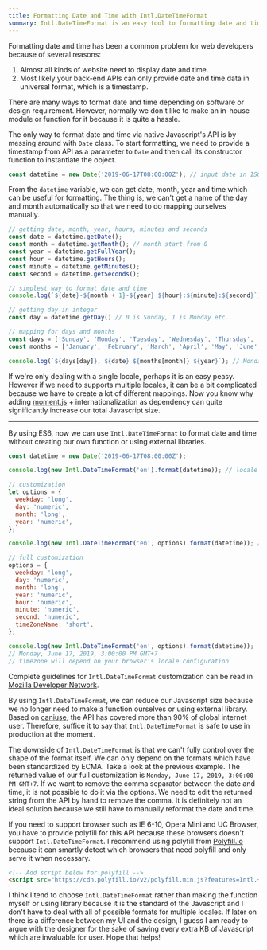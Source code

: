 ```yaml
---
title: Formatting Date and Time with Intl.DateTimeFormat
summary: Intl.DateTimeFormat is an easy tool to formatting date and time without adding extra KB to your bundle size
---
```


Formatting date and time has been a common problem for web developers because of several reasons:

1. Almost all kinds of website need to display date and time.
2. Most likely your back-end APIs can only provide date and time data in universal format, which is a timestamp.

There are many ways to format date and time depending on software or design requirement. However, normally we don't like to make an in-house module or function for it because it is quite a hassle.

The only way to format date and time via native Javascript's API is by messing around with `Date` class. To start formatting, we need to provide a timestamp from API as a parameter to `Date` and then call its constructor function to instantiate the object.

``` js
const datetime = new Date('2019-06-17T08:00:00Z'); // input date in ISO 8601 format
```

From the `datetime` variable, we can get date, month, year and time which can be useful for formatting. The thing is, we can't get a name of the day and month automatically so that we need to do mapping ourselves manually.

``` js
// getting date, month, year, hours, minutes and seconds
const date = datetime.getDate();
const month = datetime.getMonth(); // month start from 0
const year = datetime.getFullYear();
const hour = datetime.getHours();
const minute = datetime.getMinutes();
const second = datetime.getSeconds();

// simplest way to format date and time
console.log(`${date}-${month + 1}-${year} ${hour}:${minute}:${second}`);

// getting day in integer
const day = datetime.getDay() // 0 is Sunday, 1 is Monday etc..

// mapping for days and months
const days = ['Sunday', 'Monday', 'Tuesday', 'Wednesday', 'Thursday', 'Friday', 'Saturday'];
const months = ['January', 'February', 'March', 'April', 'May', 'June', 'July', 'August', 'September', 'October', 'November', 'December'];

console.log(`${days[day]}, ${date} ${months[month]} ${year}`); // Monday, 17 June 2019
```

If we're only dealing with a single locale, perhaps it is an easy peasy. However if we need to supports multiple locales, it can be a bit complicated because we have to create a lot of different mappings. Now you know why adding [moment.js](https://momentjs.com) + internationalization as dependency can quite significantly increase our total Javascript size.

---

By using ES6, now we can use `Intl.DateTimeFormat` to format date and time without creating our own function or using external libraries.

``` js
const datetime = new Date('2019-06-17T08:00:00Z');

console.log(new Intl.DateTimeFormat('en').format(datetime)); // locale en return m/d/yyyy format as default

// customization
let options = {
  weekday: 'long',
  day: 'numeric',
  month: 'long',
  year: 'numeric',
};

console.log(new Intl.DateTimeFormat('en', options).format(datetime)); // Monday, June 17, 2019

// full customization
options = {
  weekday: 'long',
  day: 'numeric',
  month: 'long',
  year: 'numeric',
  hour: 'numeric',
  minute: 'numeric',
  second: 'numeric',
  timeZoneName: 'short',
};

console.log(new Intl.DateTimeFormat('en', options).format(datetime));
// Monday, June 17, 2019, 3:00:00 PM GMT+7
// timezone will depend on your browser's locale configuration
```
Complete guidelines for `Intl.DateTimeFormat` customization can be read in [Mozilla Developer Network](https://developer.mozilla.org/en-US/docs/Web/JavaScript/Reference/Global_Objects/DateTimeFormat).

By using `Intl.DateTimeFormat`, we can reduce our Javascript size because we no longer need to make a function ourselves or using external library. Based on [caniuse](https://caniuse.com/#search=Intl), the API has covered more than 90% of global internet user. Therefore, suffice it to say that `Intl.DateTimeFormat` is safe to use in production at the moment.

The downside of `Intl.DateTimeFormat` is that we can't fully control over the shape of the format itself. We can only depend on the formats which have been standardized by ECMA. Take a look at the previous example. The returned value of our full customization is `Monday, June 17, 2019, 3:00:00 PM GMT+7`. If we want to remove the comma separator between the date and time, it is not possible to do it via the options. We need to edit the returned string from the API by hand to remove the comma. It is definitely not an ideal solution because we still have to manually reformat the date and time.

If you need to support browser such as IE 6-10, Opera Mini and UC Browser, you have to provide polyfill for this API because these browsers doesn't support `Intl.DateTimeFormat`. I recommend using polyfill from [Polyfill.io](https://polyfill.io/v3/) because it can smartly detect which browsers that need polyfill and only serve it when necessary.

``` html
<!-- Add script below for polyfill -->
<script src="https://cdn.polyfill.io/v2/polyfill.min.js?features=Intl.~locale.en"></script>
```

I think I tend to choose `Intl.DateTimeFormat` rather than making the function myself or using library because it is the standard of the Javascript and I don't have to deal with all of possible formats for multiple locales. If later on there is a difference between my UI and the design, I guess I am ready to argue with the designer for the sake of saving every extra KB of Javascript which are invaluable for user. Hope that helps!
